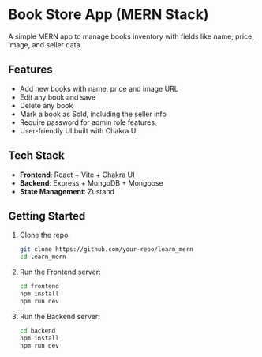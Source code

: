# Book Store App (MERN Stack)

A simple MERN app to manage books inventory with fields like name, price, image, and seller data.

## Features

- Add new books with name, price and image URL
- Edit any book and save
- Delete any book
- Mark a book as Sold, including the seller info
- Require password for admin role features.
- User-friendly UI built with Chakra UI

## Tech Stack

- **Frontend**: React + Vite + Chakra UI
- **Backend**: Express + MongoDB + Mongoose
- **State Management**: Zustand

## Getting Started

1. Clone the repo:
   ```bash
   git clone https://github.com/your-repo/learn_mern
   cd learn_mern
   ```
2. Run the Frontend server:
   ```bash
   cd frontend
   npm install
   npm run dev
   ```
3. Run the Backend server:
   ```bash
   cd backend
   npm install
   npm run dev
   ```
